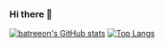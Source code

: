 ### Hi there 🖖

[![batreeon's GitHub stats](https://github-readme-stats.vercel.app/api?username=batreeon&count_private=true&show_icons=true&theme=react)](https://github.com/anuraghazra/github-readme-stats)
[![Top Langs](https://github-readme-stats.vercel.app/api/top-langs/?username=batreeon&layout=compact&hide=javascript,jupyter%20notebook)](https://github.com/anuraghazra/github-readme-stats)
